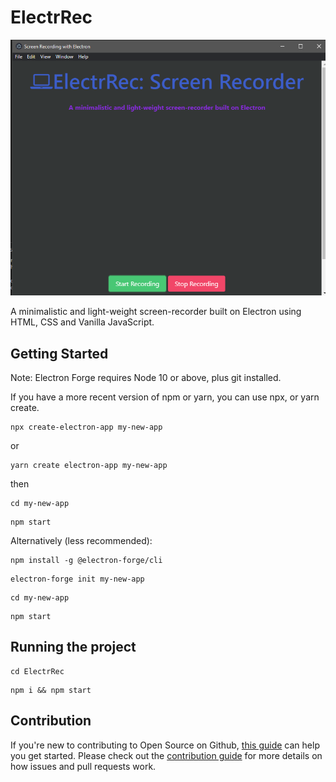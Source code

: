 # ElectrRec

![ElectrRec Image](https://github.com/raghavk16/ElectrRec/blob/master/app_ss.png?raw=true)

A minimalistic and light-weight screen-recorder built on Electron using HTML, CSS and Vanilla JavaScript.

## Getting Started

Note: Electron Forge requires Node 10 or above, plus git installed.

If you have a more recent version of npm or yarn, you can use npx, or yarn create.
```
npx create-electron-app my-new-app
```
or
```
yarn create electron-app my-new-app
```
then
```
cd my-new-app
```
```
npm start
```

Alternatively (less recommended):

```
npm install -g @electron-forge/cli
```
```
electron-forge init my-new-app
```
```
cd my-new-app
```
```
npm start
```

## Running the project

```
cd ElectrRec
```
```
npm i && npm start
```

## Contribution

If you're new to contributing to Open Source on Github, [this guide](https://guides.github.com/activities/contributing-to-open-source/) can help you get started. Please check out the [contribution guide](https://gist.github.com/MarcDiethelm/7303312) for more details on how issues and pull requests work.
